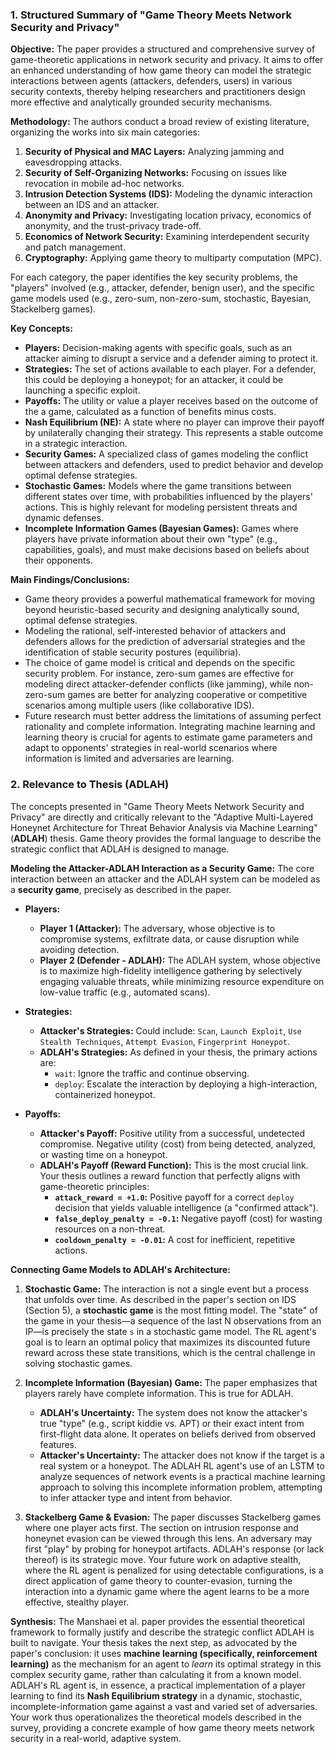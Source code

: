 ### 1. Structured Summary of "Game Theory Meets Network Security and Privacy"

**Objective:**
The paper provides a structured and comprehensive survey of game-theoretic applications in network security and privacy. It aims to offer an enhanced understanding of how game theory can model the strategic interactions between agents (attackers, defenders, users) in various security contexts, thereby helping researchers and practitioners design more effective and analytically grounded security mechanisms.

**Methodology:**
The authors conduct a broad review of existing literature, organizing the works into six main categories:
1.  **Security of Physical and MAC Layers:** Analyzing jamming and eavesdropping attacks.
2.  **Security of Self-Organizing Networks:** Focusing on issues like revocation in mobile ad-hoc networks.
3.  **Intrusion Detection Systems (IDS):** Modeling the dynamic interaction between an IDS and an attacker.
4.  **Anonymity and Privacy:** Investigating location privacy, economics of anonymity, and the trust-privacy trade-off.
5.  **Economics of Network Security:** Examining interdependent security and patch management.
6.  **Cryptography:** Applying game theory to multiparty computation (MPC).

For each category, the paper identifies the key security problems, the "players" involved (e.g., attacker, defender, benign user), and the specific game models used (e.g., zero-sum, non-zero-sum, stochastic, Bayesian, Stackelberg games).

**Key Concepts:**
*   **Players:** Decision-making agents with specific goals, such as an attacker aiming to disrupt a service and a defender aiming to protect it.
*   **Strategies:** The set of actions available to each player. For a defender, this could be deploying a honeypot; for an attacker, it could be launching a specific exploit.
*   **Payoffs:** The utility or value a player receives based on the outcome of the a game, calculated as a function of benefits minus costs.
*   **Nash Equilibrium (NE):** A state where no player can improve their payoff by unilaterally changing their strategy. This represents a stable outcome in a strategic interaction.
*   **Security Games:** A specialized class of games modeling the conflict between attackers and defenders, used to predict behavior and develop optimal defense strategies.
*   **Stochastic Games:** Models where the game transitions between different states over time, with probabilities influenced by the players' actions. This is highly relevant for modeling persistent threats and dynamic defenses.
*   **Incomplete Information Games (Bayesian Games):** Games where players have private information about their own "type" (e.g., capabilities, goals), and must make decisions based on beliefs about their opponents.

**Main Findings/Conclusions:**
*   Game theory provides a powerful mathematical framework for moving beyond heuristic-based security and designing analytically sound, optimal defense strategies.
*   Modeling the rational, self-interested behavior of attackers and defenders allows for the prediction of adversarial strategies and the identification of stable security postures (equilibria).
*   The choice of game model is critical and depends on the specific security problem. For instance, zero-sum games are effective for modeling direct attacker-defender conflicts (like jamming), while non-zero-sum games are better for analyzing cooperative or competitive scenarios among multiple users (like collaborative IDS).
*   Future research must better address the limitations of assuming perfect rationality and complete information. Integrating machine learning and learning theory is crucial for agents to estimate game parameters and adapt to opponents' strategies in real-world scenarios where information is limited and adversaries are learning.

### 2. Relevance to Thesis (ADLAH)

The concepts presented in "Game Theory Meets Network Security and Privacy" are directly and critically relevant to the "Adaptive Multi-Layered Honeynet Architecture for Threat Behavior Analysis via Machine Learning" (**ADLAH**) thesis. Game theory provides the formal language to describe the strategic conflict that ADLAH is designed to manage.

**Modeling the Attacker-ADLAH Interaction as a Security Game:**
The core interaction between an attacker and the ADLAH system can be modeled as a **security game**, precisely as described in the paper.

*   **Players:**
    *   **Player 1 (Attacker):** The adversary, whose objective is to compromise systems, exfiltrate data, or cause disruption while avoiding detection.
    *   **Player 2 (Defender - ADLAH):** The ADLAH system, whose objective is to maximize high-fidelity intelligence gathering by selectively engaging valuable threats, while minimizing resource expenditure on low-value traffic (e.g., automated scans).

*   **Strategies:**
    *   **Attacker's Strategies:** Could include: `Scan`, `Launch Exploit`, `Use Stealth Techniques`, `Attempt Evasion`, `Fingerprint Honeypot`.
    *   **ADLAH's Strategies:** As defined in your thesis, the primary actions are:
        *   `wait`: Ignore the traffic and continue observing.
        *   `deploy`: Escalate the interaction by deploying a high-interaction, containerized honeypot.

*   **Payoffs:**
    *   **Attacker's Payoff:** Positive utility from a successful, undetected compromise. Negative utility (cost) from being detected, analyzed, or wasting time on a honeypot.
    *   **ADLAH's Payoff (Reward Function):** This is the most crucial link. Your thesis outlines a reward function that perfectly aligns with game-theoretic principles:
        *   **`attack_reward = +1.0`:** Positive payoff for a correct `deploy` decision that yields valuable intelligence (a "confirmed attack").
        *   **`false_deploy_penalty = -0.1`:** Negative payoff (cost) for wasting resources on a non-threat.
        *   **`cooldown_penalty = -0.01`:** A cost for inefficient, repetitive actions.

**Connecting Game Models to ADLAH's Architecture:**

1.  **Stochastic Game:** The interaction is not a single event but a process that unfolds over time. As described in the paper's section on IDS (Section 5), a **stochastic game** is the most fitting model. The "state" of the game in your thesis—a sequence of the last N observations from an IP—is precisely the state `s` in a stochastic game model. The RL agent's goal is to learn an optimal policy that maximizes its discounted future reward across these state transitions, which is the central challenge in solving stochastic games.

2.  **Incomplete Information (Bayesian) Game:** The paper emphasizes that players rarely have complete information. This is true for ADLAH.
    *   **ADLAH's Uncertainty:** The system does not know the attacker's true "type" (e.g., script kiddie vs. APT) or their exact intent from first-flight data alone. It operates on beliefs derived from observed features.
    *   **Attacker's Uncertainty:** The attacker does not know if the target is a real system or a honeypot.
    The ADLAH RL agent's use of an LSTM to analyze sequences of network events is a practical machine learning approach to solving this incomplete information problem, attempting to infer attacker type and intent from behavior.

3.  **Stackelberg Game & Evasion:** The paper discusses Stackelberg games where one player acts first. The section on intrusion response and honeynet evasion can be viewed through this lens. An adversary may first "play" by probing for honeypot artifacts. ADLAH's response (or lack thereof) is its strategic move. Your future work on adaptive stealth, where the RL agent is penalized for using detectable configurations, is a direct application of game theory to counter-evasion, turning the interaction into a dynamic game where the agent learns to be a more effective, stealthy player.

**Synthesis:**
The Manshaei et al. paper provides the essential theoretical framework to formally justify and describe the strategic conflict ADLAH is built to navigate. Your thesis takes the next step, as advocated by the paper's conclusion: it uses **machine learning (specifically, reinforcement learning)** as the mechanism for an agent to *learn* its optimal strategy in this complex security game, rather than calculating it from a known model. ADLAH's RL agent is, in essence, a practical implementation of a player learning to find its **Nash Equilibrium strategy** in a dynamic, stochastic, incomplete-information game against a vast and varied set of adversaries. Your work thus operationalizes the theoretical models described in the survey, providing a concrete example of how game theory meets network security in a real-world, adaptive system.